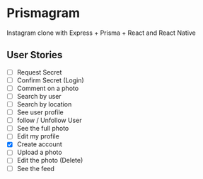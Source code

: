 # Prismagram

Instagram clone with Express + Prisma + React and React Native

## User Stories

- [ ] Request Secret
- [ ] Confirm Secret (Login)
- [ ] Comment on a photo
- [ ] Search by user
- [ ] Search by location
- [ ] See user profile
- [ ] follow / Unfollow User
- [ ] See the full photo
- [ ] Edit my profile
- [x] Create account
- [ ] Upload a photo
- [ ] Edit the photo (Delete)
- [ ] See the feed
